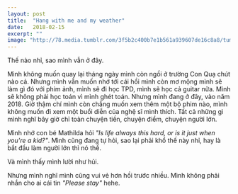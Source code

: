 ```yaml
---
layout: post
title:  "Hang with me and my weather"
date:   2018-02-15
excerpt: ""
image: "http://78.media.tumblr.com/3f5b2c400b7e1b561a939607de16c8a8/tumblr_o4ut0dBqB21tgidy4o2_1280.png"
---
```


Thế nào nhỉ, sao mình vẫn ở đây.


Mình không muốn quay lại tháng ngày mình còn ngồi ở trường Con Quạ chút nào cả. Nhưng mình vẫn muốn nhớ tới cái hồi mình còn mơ mộng mình sẽ làm gì đó với phim ảnh, mình sẽ đi học TPD, mình sẽ học cả guitar nữa. Mình sẽ không phải học toán vì mình ghét toán. Nhưng mình đang ở đây, vào năm 2018. Giờ thậm chí mình còn chẳng muốn xem thêm một bộ phim nào, mình không muốn đi xem một buổi diễn của nghệ sĩ mình thích. Tất cả những gì mình nghĩ bây giờ chỉ toàn chuyện tiền, chuyện điểm, chuyện người lớn.

Mình nhớ con bé Mathilda hỏi *"Is life always this hard, or is it just when you're a kid?"*. Mình cũng đang tự hỏi, sao lại phải khổ thế này nhỉ, hay là bắt đầu làm người lớn thì nó thế.

Và mình thấy mình lười như hủi.

Nhưng mình nghĩ mình cũng vui vẻ hơn hồi trước nhiều. Mình không phải nhắn cho ai cái tin *"Please stay"* hehe.

